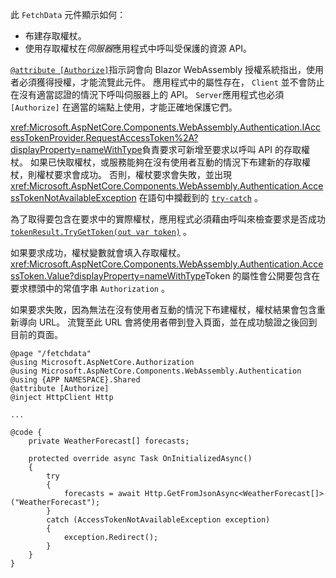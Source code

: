 此 `FetchData` 元件顯示如何：

* 布建存取權杖。
* 使用存取權杖在*伺服器*應用程式中呼叫受保護的資源 API。

[`@attribute [Authorize]`](xref:mvc/views/razor#attribute)指示詞會向 Blazor WebAssembly 授權系統指出，使用者必須獲得授權，才能流覽此元件。 應用程式中的屬性存在， `Client` 並不會防止在沒有適當認證的情況下呼叫伺服器上的 API。 `Server`應用程式也必須 `[Authorize]` 在適當的端點上使用，才能正確地保護它們。

<xref:Microsoft.AspNetCore.Components.WebAssembly.Authentication.IAccessTokenProvider.RequestAccessToken%2A?displayProperty=nameWithType>負責要求可新增至要求以呼叫 API 的存取權杖。 如果已快取權杖，或服務能夠在沒有使用者互動的情況下布建新的存取權杖，則權杖要求會成功。 否則，權杖要求會失敗，並出現 <xref:Microsoft.AspNetCore.Components.WebAssembly.Authentication.AccessTokenNotAvailableException> 在語句中攔截到的 [`try-catch`](/dotnet/csharp/language-reference/keywords/try-catch) 。

為了取得要包含在要求中的實際權杖，應用程式必須藉由呼叫來檢查要求是否成功 [`tokenResult.TryGetToken(out var token)`](xref:Microsoft.AspNetCore.Components.WebAssembly.Authentication.AccessTokenResult.TryGetToken%2A) 。

如果要求成功，權杖變數就會填入存取權杖。 <xref:Microsoft.AspNetCore.Components.WebAssembly.Authentication.AccessToken.Value?displayProperty=nameWithType>Token 的屬性會公開要包含在要求標頭中的常值字串 `Authorization` 。

如果要求失敗，因為無法在沒有使用者互動的情況下布建權杖，權杖結果會包含重新導向 URL。 流覽至此 URL 會將使用者帶到登入頁面，並在成功驗證之後回到目前的頁面。

```razor
@page "/fetchdata"
@using Microsoft.AspNetCore.Authorization
@using Microsoft.AspNetCore.Components.WebAssembly.Authentication
@using {APP NAMESPACE}.Shared
@attribute [Authorize]
@inject HttpClient Http

...

@code {
    private WeatherForecast[] forecasts;

    protected override async Task OnInitializedAsync()
    {
        try
        {
            forecasts = await Http.GetFromJsonAsync<WeatherForecast[]>("WeatherForecast");
        }
        catch (AccessTokenNotAvailableException exception)
        {
            exception.Redirect();
        }
    }
}
```
